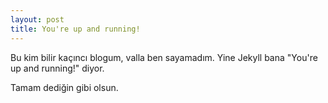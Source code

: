 ```yaml
---
layout: post
title: You're up and running!
---
```


Bu kim bilir kaçıncı blogum, valla ben sayamadım. Yine Jekyll bana "You're up and running!" diyor.

Tamam dediğin gibi olsun.